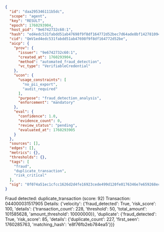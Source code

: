 ```json
{
  "id": "daa295346111b5dc",
  "scope": "agent",
  "key": "RESULT",
  "epoch": 1760293904,
  "host_pid": "9e6742732c60:1",
  "hash": "ed4edc531fabdd51ab47698f9f8df164772d52bec7d64ade8bf142781094f285",
  "cid": "QmV1ed4edc531fabdd51ab47698f9f8df164772d52be",
  "aicp": {
    "prov": {
      "issuer": "9e6742732c60:1",
      "created_at": 1760293904,
      "method": "automated_fraud_detection",
      "vc_type": "VerifiableCredential"
    },
    "ucon": {
      "usage_constraints": [
        "no_pii_export",
        "audit_required"
      ],
      "purpose": "fraud_detection_analysis",
      "enforcement": "mandatory"
    },
    "eval": {
      "confidence": 1.0,
      "evidence_count": 0,
      "review_status": "pending",
      "evaluated_at": 1760293905
    }
  },
  "sources": [],
  "edges": [],
  "metrics": {},
  "thresholds": {},
  "tags": [
    "fraud",
    "duplicate_transaction",
    "risk_critical"
  ],
  "sig": "0f074a51ec1cfcc1626d2d4fe16923cede499d120fe0176346e7e659268ec03a"
}
```

Fraud detected: duplicate_transaction (score: 92)
Transaction: 044000031517905
Details: {'velocity': {'fraud_detected': True, 'risk_score': 100, 'details': {'transaction_count': 228, 'threshold': 50, 'total_amount': 101585628, 'amount_threshold': 10000000}}, 'duplicate': {'fraud_detected': True, 'risk_score': 85, 'details': {'duplicate_count': 227, 'first_seen': 1760285763, 'matching_hash': 'e8f76fb2eb784ea5'}}}